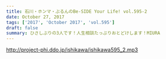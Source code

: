 ```yaml
---
title: 石川・ホンマ・ぶるんのBe-SIDE Your Life! vol.595-2
date: October 27, 2017
tags: ['2017', 'October 2017', 'vol.595']
draft: false
summary: ひさしぶりの3人です！人生相談たっぷりおとどけします！MIURA
---
```


http://project-phi.ddo.jp/ishikawa/ishikawa595_2.mp3